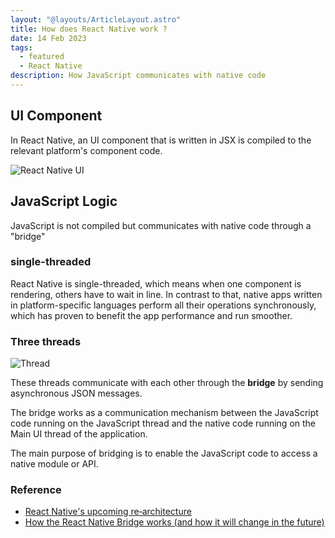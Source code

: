 ```yaml
---
layout: "@layouts/ArticleLayout.astro"
title: How does React Native work ?
date: 14 Feb 2023
tags:
  - featured
  - React Native
description: How JavaScript communicates with native code
---
```


## UI Component

In React Native, an UI component that is written in JSX is compiled to the relevant platform's component code.

![React Native UI](https://i.imgur.com/KjB3D4d.png)

## JavaScript Logic

JavaScript is not compiled but communicates with native code through a "bridge"

### single-threaded

React Native is single-threaded, which means when one component is rendering, others have to wait in line. In contrast to that, native apps written in platform-specific languages perform all their operations synchronously, which has proven to benefit the app performance and run smoother.


### Three threads

![Thread](https://i.imgur.com/dvpnZ9D.png)

These threads communicate with each other through the **bridge** by sending asynchronous JSON messages.

The bridge works as a communication mechanism between the JavaScript code running on the JavaScript thread and the native code running on the Main UI thread of the application.

The main purpose of bridging is to enable the JavaScript code to access a native module or API.



### Reference

* [React Native's upcoming re‑architecture](https://collectivemind.dev/blog/react-native-re-architecture)
* [How the React Native Bridge works (and how it will change in the future)](https://www.youtube.com/watch?v=TU_kTuz2i9Y&ab_channel=JimmyCook)

